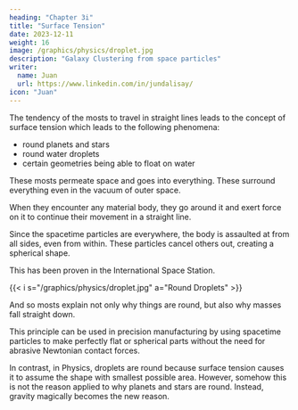 ```yaml
---
heading: "Chapter 3i"
title: "Surface Tension"
date: 2023-12-11
weight: 16
image: /graphics/physics/droplet.jpg
description: "Galaxy Clustering from space particles"
writer:
  name: Juan
  url: https://www.linkedin.com/in/jundalisay/
icon: "Juan"
---
```



 <!-- 19:50 -->

The tendency of the mosts to travel in straight lines leads to the concept of surface tension which leads to the following phenomena:
- round planets and stars
- round water droplets
- certain geometries being able to float on water

<!-- Cartesian Physics explains that the reason for round droplets and round planets and stars are the same: spacetime particles travel in straight lines.

These invisible particles which Descartes called air-aether -->


These mosts permeate space and goes into everything. These surround everything even in the vacuum of outer space. 

When they encounter any material body, they go around it and exert force on it to continue their movement in a straight line. 

Since the spacetime particles are everywhere, the body is assaulted at from all sides, even from within. These particles cancel others out, creating a spherical shape. 

This has been proven in the International Space Station. 

{{< i s="/graphics/physics/droplet.jpg" a="Round Droplets" >}}


And so mosts explain not only why things are round, but also why masses fall straight down.

<!-- This single principle of the air-aether wanting to go in straight lines can also be extended to explain black hole accretion disks, quasar jets, and magnetism (i.e magnets connect in a straight line) -->

This principle can be used in precision manufacturing by using spacetime particles to make perfectly flat or spherical parts without the need for abrasive Newtonian contact forces. 



In contrast, in Physics, droplets are round because surface tension causes it to assume the shape with smallest possible area. However, somehow this is not the reason applied to why planets and stars are round. Instead, gravity magically becomes the new reason. 

